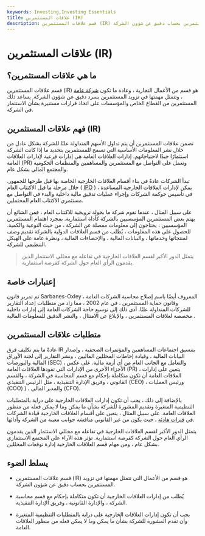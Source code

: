 ```yaml
---
keywords: Investing,Investing Essentials
title: علاقات المستثمرين (IR)
description: قسم علاقات المستثمرين (IR) هو قسم من الأعمال التي تتمثل مهمتها في تزويد المستثمرين بحساب دقيق عن شؤون الشركة.
---
```


# علاقات المستثمرين (IR)
## ما هي علاقات المستثمرين؟

قسم علاقات المستثمرين (IR) هو قسم من الأعمال التجارية ، وعادة ما تكون [شركة عامة](/publiccompany) ، وتتمثل مهمتها في تزويد المستثمرين بسرد دقيق عن شؤون الشركة. يساعد ذلك المستثمرين من القطاع الخاص والمؤسسات على اتخاذ قرارات مستنيرة بشأن الاستثمار في الشركة.

## فهم علاقات المستثمرين (IR)

تضمن علاقات المستثمرين أن يتم تداول الأسهم المتداولة علنًا للشركة بشكل عادل من خلال نشر المعلومات الأساسية التي تسمح للمستثمرين بتحديد ما إذا كانت الشركة استثمارًا جيدًا لاحتياجاتهم. إدارات العلاقات العامة هي إدارات فرعية لإدارات العلاقات العامة (PR) وتعمل على التواصل مع المستثمرين والمساهمين والمنظمات الحكومية والمجتمع المالي بشكل عام.

تبدأ الشركات عادةً في بناء أقسام العلاقات الخارجية الخاصة بها قبل طرحها للجمهور. خلال مرحلة ما قبل الاكتتاب العام ( [IPO](/ipo) ) ، يمكن لإدارات العلاقات الخارجية المساعدة في تأسيس حوكمة الشركات وإجراء عمليات تدقيق مالية داخلية والبدء في التواصل مع مستثمري الاكتتاب العام المحتملين.

على سبيل المثال ، عندما تقوم شركة ما بجولة ترويجية للاكتتاب العام ، فمن الشائع أن يهتم بعض المستثمرين المؤسسيين بالشركة كأداة استثمارية. بمجرد اهتمام المستثمرين المؤسسيين ، يحتاجون إلى معلومات مفصلة عن الشركة ، من حيث النوعية والكمية. للحصول على هذه المعلومات ، يُطلب من قسم العلاقات الدولية بالشركة تقديم وصف لمنتجاتها وخدماتها ، والبيانات المالية ، والإحصاءات المالية ، ونظرة عامة على الهيكل التنظيمي للشركة.

> يتمثل الدور الأكبر لقسم العلاقات الخارجية في تفاعله مع محللي الاستثمار الذين يقدمون الرأي العام حول الشركة كفرصة استثمارية.

>

## إعتبارات خاصة

تم تمرير قانون Sarbanes-Oxley ، المعروف أيضًا باسم إصلاح محاسبة الشركات العامة وقانون حماية المستثمرين ، في عام 2002 ، مما زاد من متطلبات إعداد التقارير للشركات المتداولة علنًا. أدى ذلك إلى توسيع حاجة الشركات العامة إلى إدارات داخلية مخصصة لعلاقات المستثمرين ، والإبلاغ عن الامتثال ، والنشر الدقيق للمعلومات المالية .

## متطلبات علاقات المستثمرين

عادةً ما يتم تكليف فرق IR بتنسيق اجتماعات المساهمين والمؤتمرات الصحفية ، وإصدار البيانات المالية ، وقيادة إحاطات المحللين الماليين ، ونشر التقارير إلى لجنة الأوراق المالية والبورصات (SEC) ، والتعامل مع الجانب العام من أي أزمة مالية. على عكس الأجزاء الأخرى من الإدارات التي تقودها العلاقات العامة (PR) ، يتعين على إدارات العلاقات العامة أن تكون متكاملة بإحكام مع قسم المحاسبة في الشركة ، والقسم القانوني ، وفريق الإدارة التنفيذية ، مثل الرئيس التنفيذي (CEO) ، ورئيس العمليات (COO) ) ، والمدير المالي (CFO).

بالإضافة إلى ذلك ، يجب أن تكون إدارات العلاقات الخارجية على دراية بالمتطلبات التنظيمية المتغيرة وتقديم المشورة للشركة بشأن ما يمكن وما لا يمكن فعله من منظور العلاقات العامة. على سبيل المثال ، يتعين على أقسام العلاقات الخارجية قيادة الشركات في [فترات هادئة](/quietperiod) ، حيث يكون من غير القانوني مناقشة جوانب معينة من الشركة وأدائها.

يتمثل الدور الأكبر لقسم العلاقات الخارجية في تفاعله مع محللي الاستثمار الذين يقدمون الرأي العام حول الشركة كفرصة استثمارية. تؤثر هذه الآراء على المجتمع الاستثماري بشكل عام ، ومن مهام قسم العلاقات الخارجية إدارة توقعات المحللين.

## يسلط الضوء

- قسم علاقات المستثمرين (IR) هو قسم من الأعمال التي تتمثل مهمتها في تزويد المستثمرين بحساب دقيق عن شؤون الشركة.

- يُطلب من إدارات العلاقات الخارجية أن تكون متكاملة بإحكام مع قسم محاسبة الشركة ، والإدارة القانونية ، وفريق الإدارة التنفيذية.

- يجب أن تكون إدارات العلاقات الخارجية على دراية بالمتطلبات التنظيمية المتغيرة وأن تقدم المشورة للشركة بشأن ما يمكن وما لا يمكن فعله من منظور العلاقات العامة.

